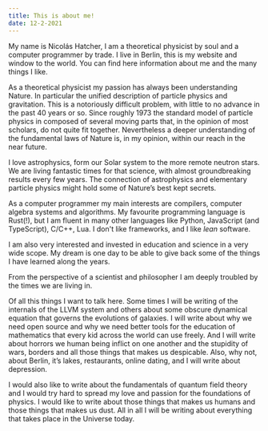 ```yaml
---
title: This is about me!
date: 12-2-2021
---
```


My name is Nicolás Hatcher, I am a theoretical physicist by soul and a computer programmer by trade. I live in Berlin, this is my website and window to the world. You can find here information about me and the many things I like.

As a theoretical physicist my passion has always been understanding Nature. In particular the unified description of particle physics and gravitation. This is a notoriously difficult problem, with little to no advance in the past 40 years or so. Since roughly 1973 the standard model of particle physics in composed of several moving parts that, in the opinion of most scholars, do not quite fit together. Nevertheless a deeper understanding of the fundamental laws of Nature is, in my opinion, within our reach in the near future.

I love astrophysics, form our Solar system to the more remote neutron stars. We are living fantastic times for that science, with almost groundbreaking results every few years. The connection of astrophysics and elementary particle physics might hold some of Nature’s best kept secrets.

As a computer programmer my main interests are compilers, computer algebra systems and algorithms.
My favourite programming language is Rust(!), but I am fluent in many other languages like Python, JavaScript (and TypeScript), C/C++, Lua.
I don't like frameworks, and I like _lean_ software.

I am also very interested and invested in education and science in a very wide scope. My dream is one day to be able to give back some of the things I have learned along the years.

From the perspective of a scientist and philosopher I am deeply troubled by the times we are living in.

Of all this things I want to talk here. Some times I will be writing of the internals of the LLVM system and others about some obscure dynamical equation that governs the evolutions of galaxies. I will write about why we need open source and why we need better tools for the education of mathematics that every kid across the world can use freely. And I will write about horrors we human being inflict on one another and the stupidity of wars, borders and all those things that makes us despicable. Also, why not, about Berlin, it’s lakes, restaurants, online dating, and I will write about depression.

I would also like to write about the fundamentals of quantum field theory and I would try hard to spread my love and passion for the foundations of physics. I would like to write about those things that makes us humans and those things that makes us dust. All in all I will be writing about everything that takes place in the Universe today.

